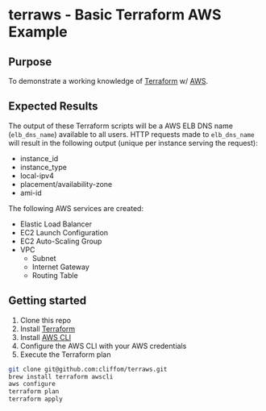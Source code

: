 # terraws - Basic Terraform AWS Example

## Purpose
To demonstrate a working knowledge of [Terraform](https://www.terraform.io/) w/ [AWS](https://aws.amazon.com/).

## Expected Results
The output of these Terraform scripts will be a AWS ELB DNS name (`elb_dns_name`) available to all users. HTTP requests made to `elb_dns_name` will result in the following output (unique per instance serving the request):

* instance_id
* instance_type
* local-ipv4
* placement/availability-zone
* ami-id

The following AWS services are created:

* Elastic Load Balancer
* EC2 Launch Configuration
* EC2 Auto-Scaling Group
* VPC
  * Subnet
  * Internet Gateway
  * Routing Table

## Getting started
1. Clone this repo
2. Install [Terraform](https://www.terraform.io/downloads.html)
3. Install [AWS CLI](http://docs.aws.amazon.com/cli/latest/userguide/installing.html)
4. Configure the AWS CLI with your AWS credentials
5. Execute the Terraform plan

```sh
git clone git@github.com:cliffom/terraws.git
brew install terraform awscli
aws configure
terraform plan
terraform apply
```
